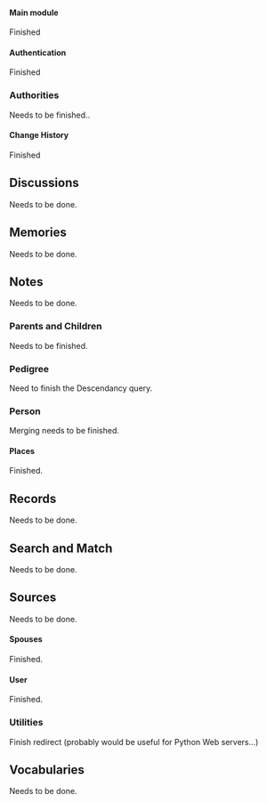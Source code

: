 #### Main module

Finished

#### Authentication

Finished

### Authorities

Needs to be finished..

#### Change History

Finished

## Discussions

Needs to be done.

## Memories

Needs to be done.

## Notes

Needs to be done.

### Parents and Children

Needs to be finished.

### Pedigree

Need to finish the Descendancy query.

### Person

Merging needs to be finished.

#### Places

Finished.

## Records

Needs to be done.

## Search and Match

Needs to be done.

## Sources

Needs to be done.

#### Spouses

Finished.

#### User

Finished.

### Utilities

Finish redirect (probably would be useful for Python Web servers...)

## Vocabularies

Needs to be done.
